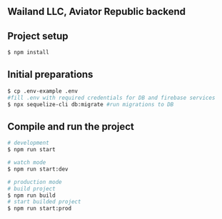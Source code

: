 ## Wailand LLC, Aviator Republic backend

## Project setup

```bash
$ npm install
```

## Initial preparations
```bash
$ cp .env-example .env
#fill .env with required credentials for DB and firebase services
$ npx sequelize-cli db:migrate #run migrations to DB 
```

## Compile and run the project

```bash
# development
$ npm run start

# watch mode
$ npm run start:dev

# production mode
# build project
$ npm run build
# start builded project
$ npm run start:prod
```